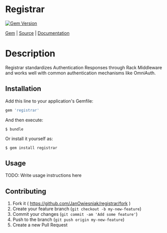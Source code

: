 [github]: https://github.com/JanOwiesniak/registrar
[doc]: http://rubydoc.info/github/JanOwiesniak/registrar/master/file/README.md
[gem]: https://rubygems.org/gems/registrar
[gem-badge]: https://img.shields.io/gem/v/registrar.svg

# Registrar

[![Gem Version][gem-badge]][gem]

[Gem][gem] |
[Source][github] |
[Documentation][doc]

# Description

Registrar standardizes Authentication Responses through Rack Middleware and works well with common authentication mechanisms like OmniAuth.

## Installation

Add this line to your application's Gemfile:

```ruby
gem 'registrar'
```

And then execute:

    $ bundle

Or install it yourself as:

    $ gem install registrar

## Usage

TODO: Write usage instructions here

## Contributing

1. Fork it ( https://github.com/JanOwiesniak/registrar/fork )
2. Create your feature branch (`git checkout -b my-new-feature`)
3. Commit your changes (`git commit -am 'Add some feature'`)
4. Push to the branch (`git push origin my-new-feature`)
5. Create a new Pull Request
